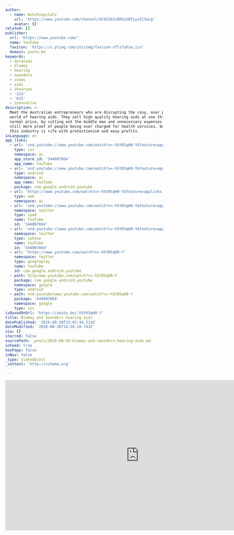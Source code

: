 ```yaml
---
author:
  - name: Wikihospitals
    url: 'https://www.youtube.com/channel/UC8ISbIvRR5yhBTyyuIC5wLg'
    avatar: {}
related: []
publisher:
  url: 'https://www.youtube.com/'
  name: YouTube
  favicon: 'https://s.ytimg.com/yts/img/favicon-vflz7uhzw.ico'
  domain: youtu.be
keywords:
  - duration
  - blamey
  - hearing
  - saunders
  - views
  - aids
  - ihearyou
  - '224'
  - '015'
  - innovative
description: >-
  Meet the Australian entrepreneurs who are disrupting the cosy, over priced
  world of hearing aids. They sell high quality hearing aids at one third of the
  normal price, by cutting out the middle man and unnecessary expenses. This is
  still more proof of people being over charged for health services, because
  this industry is rife with protectionism and easy profits.
inLanguage: en
app_links:
  - url: 'vnd.youtube://www.youtube.com/watch?v=-h5tRSqH0-Y&feature=applinks'
    type: ios
    namespace: ai
    app_store_id: '544007664'
    app_name: YouTube
  - url: 'vnd.youtube://www.youtube.com/watch?v=-h5tRSqH0-Y&feature=applinks'
    type: android
    namespace: ai
    app_name: YouTube
    package: com.google.android.youtube
  - url: 'https://www.youtube.com/watch?v=-h5tRSqH0-Y&feature=applinks'
    type: web
    namespace: ai
  - url: 'vnd.youtube://www.youtube.com/watch?v=-h5tRSqH0-Y&feature=applinks'
    namespace: twitter
    type: ipad
    name: YouTube
    id: '544007664'
  - url: 'vnd.youtube://www.youtube.com/watch?v=-h5tRSqH0-Y&feature=applinks'
    namespace: twitter
    type: iphone
    name: YouTube
    id: '544007664'
  - url: 'https://www.youtube.com/watch?v=-h5tRSqH0-Y'
    namespace: twitter
    type: googleplay
    name: YouTube
    id: com.google.android.youtube
  - path: http/www.youtube.com/watch?v=-h5tRSqH0-Y
    package: com.google.android.youtube
    namespace: google
    type: android
  - path: vnd.youtube/www.youtube.com/watch?v=-h5tRSqH0-Y
    package: '544007664'
    namespace: google
    type: ios
isBasedOnUrl: 'https://youtu.be/-h5tRSqH0-Y'
title: Blamey and Saunders hearing aids
datePublished: '2016-08-20T15:02:44.214Z'
dateModified: '2016-08-20T14:58:18.743Z'
via: {}
starred: false
sourcePath: _posts/2016-08-20-blamey-and-saunders-hearing-aids.md
inFeed: true
hasPage: false
inNav: false
_type: VideoObject
_context: 'http://schema.org'

---
```

<iframe src="https://cdn.embedly.com/widgets/media.html?src=https%3A%2F%2Fwww.youtube.com%2Fembed%2F-h5tRSqH0-Y%3Ffeature%3Doembed&amp;url=http%3A%2F%2Fwww.youtube.com%2Fwatch%3Fv%3D-h5tRSqH0-Y&amp;image=https%3A%2F%2Fi.ytimg.com%2Fvi%2F-h5tRSqH0-Y%2Fhqdefault.jpg&amp;key=b7d04c9b404c499eba89ee7072e1c4f7&amp;type=text%2Fhtml&amp;schema=youtube" width="854" height="480" scrolling="no" frameborder="0" allowfullscreen="" style=""></iframe>